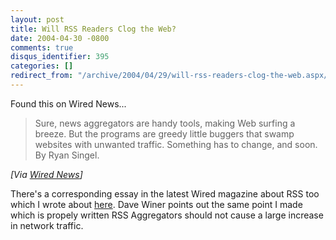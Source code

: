 ```yaml
---
layout: post
title: Will RSS Readers Clog the Web?
date: 2004-04-30 -0800
comments: true
disqus_identifier: 395
categories: []
redirect_from: "/archive/2004/04/29/will-rss-readers-clog-the-web.aspx/"
---
```


Found this on Wired News...

> Sure, news aggregators are handy tools, making Web surfing a breeze.
> But the programs are greedy little buggers that swamp websites with
> unwanted traffic. Something has to change, and soon. By Ryan Singel.

*[Via [Wired
News](http://www.wired.com/news/infostructure/0,1377,63264,00.html)]*

There's a corresponding essay in the latest Wired magazine about RSS too
which I wrote about
[here](https://haacked.com/archive/2004/04/30/387.aspx).
Dave Winer points out the same point I made which is propely written RSS
Aggregators should not cause a large increase in network traffic.

